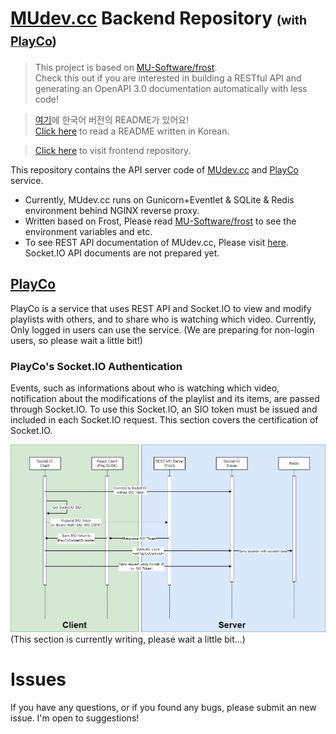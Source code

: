 # [MUdev.cc](https://mudev.cc) Backend Repository <small><small>(with [PlayCo](https://mudev.cc/playco))</small></small>
> This project is based on [MU-Software/frost](https://github.com/MU-software/frost).  
> Check this out if you are interested in building a RESTful API and generating an OpenAPI 3.0 documentation automatically with less code!  

> [여기](README-ko_kr.md)에 한국어 버전의 README가 있어요!  
> [Click here](README-ko_kr.md) to read a README written in Korean.  

> [Click here](https://github.com/MU-Software/mudev_frontend) to visit frontend repository.  

This repository contains the API server code of [MUdev.cc](https://mudev.cc) and [PlayCo](https://mudev.cc/playco) service.

* Currently, MUdev.cc runs on Gunicorn+Eventlet & SQLite & Redis environment behind NGINX reverse proxy.
* Written based on Frost, Please read [MU-Software/frost](https://github.com/MU-software/frost) to see the environment variables and etc.
* To see REST API documentation of MUdev.cc, Please visit [here](https://mudev.cc/doc/dev). Socket.IO API documents are not prepared yet.

## [PlayCo](https://mudev.cc/playco)
PlayCo is a service that uses REST API and Socket.IO to view and modify playlists with others, and to share who is watching which video. Currently, Only logged in users can use the service. (We are preparing for non-login users, so please wait a little bit!)

### PlayCo's Socket.IO Authentication
Events, such as informations about who is watching which video, notification about the modifications of the playlist and its items, are passed through Socket.IO. To use this Socket.IO, an SIO token must be issued and included in each Socket.IO request. This section covers the certification of Socket.IO.

![PlayCo Socket.IO Authentication ](.github/readme/playco_socketio_auth.png)
(This section is currently writing, please wait a little bit...)



# Issues
If you have any questions, or if you found any bugs, please submit an new issue. I'm open to suggestions!
